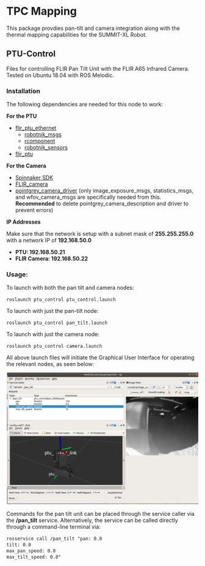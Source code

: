 # TPC Mapping
This package provdies pan-tilt and camera integration along with the thermal mapping capabilities for the SUMMIT-XL Robot. 

## PTU-Control
Files for controlling FLIR Pan Tilt Unit with the FLIR A65 Infrared Camera. Tested on Ubuntu 18.04 with ROS Melodic. 

### Installation
The following dependencies are needed for this node to work:


**For the PTU**
- [flir_ptu_ethernet](https://github.com/RobotnikAutomation/flir_ptu_ethernet)
    - [robotnik_msgs](https://github.com/RobotnikAutomation/robotnik_msgs/)
    - [rcomponent](https://github.com/RobotnikAutomation/rcomponent/)
    - [robotnik_sensors](https://github.com/RobotnikAutomation/robotnik_sensors/)
- [flir_ptu](https://github.com/ros-drivers/flir_ptu)

**For the Camera**
- [Spinnaker SDK](https://www.flir.com/products/spinnaker-sdk/)
- [FLIR_camera](https://github.com/SMART-NYUAD/FLIR_camera/tree/kinetic-devel)
- [pointgrey_camera_driver](https://github.com/ros-drivers/pointgrey_camera_driver.git) (only image_exposure_msgs, statistics_msgs, and wfov_camera_msgs are specifically needed from this. **Recommended** to delete pointgrey_camera_description and driver to prevent errors)

**IP Addresses**

Make sure that the network is setup with a subnet mask of **255.255.255.0** with a network IP of **192.168.50.0**

- **PTU: 192.168.50.21**
- **FLIR Camera: 192.168.50.22**

### Usage: 

To launch with both the pan tilt and camera nodes: 
```
roslaunch ptu_control ptu_control.launch
```

To launch with just the pan-tilt node:
```
roslaunch ptu_control pan_tilt.launch
```

To launch with just the camera node:
```
roslaunch ptu_control camera.launch
```

All above launch files will initiate the Graphical User Interface for operating the relevant nodes, as seen below:  
<p align="center">
    <img src="figures/GUI.png"/>
</p>

Commands for the pan tilt unit can be placed through the service caller via the **/pan_tilt** service. Alternatively, the service can be called directly through a command-line terminal via: 
```
rosservice call /pan_tilt "pan: 0.0
tilt: 0.0
max_pan_speed: 0.0
max_tilt_speed: 0.0" 
```
